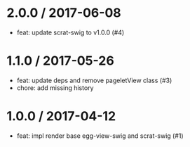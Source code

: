 
2.0.0 / 2017-06-08
==================

  * feat: update scrat-swig to v1.0.0 (#4)

1.1.0 / 2017-05-26
==================

  * feat: update deps and remove pageletView class (#3)
  * chore: add missing history

1.0.0 / 2017-04-12
==================

  * feat: impl render base egg-view-swig and scrat-swig (#1)
